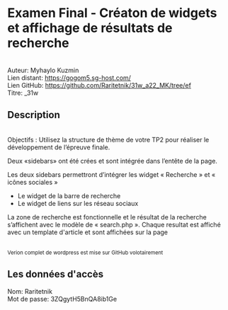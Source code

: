# Examen Final - Créaton de widgets et affichage de résultats de recherche
<br> Auteur: Myhaylo Kuzmin
<br> Lien distant: https://gogom5.sg-host.com/
<br> Lien GitHub: https://github.com/Raritetnik/31w_a22_MK/tree/ef
<br> Titre: _31w

## Description
<br> Objectifs :  Utilisez la structure de thème de votre TP2 pour réaliser le développement de l’épreuve finale. 

<P>Deux «sidebars» ont été crées et sont intégrée dans l’entête de la page.</p>

<P>Les deux sidebars permettront d’intégrer les widget « Recherche » et « icônes sociales »</p>
<ul>
  <li>Le widget de la barre de recherche</li>
  <li>Le widget de liens sur les réseau sociaux</li>
</ul>

<P>La zone de recherche est fonctionnelle et le résultat de la recherche s’affichent avec le modèle de « search.php ». Chaque resultat est affiché avec un template d'article et sont affichées sur la page</p>


<br><small> Verion complet de wordpress est mise sur GitHub volotairement</small>
## Les données d'accès
Nom: Raritetnik<br>
Mot de passe: 3ZQgytH5BnQA8ib1Ge
